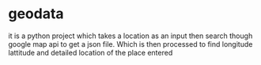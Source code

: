 # geodata
it is a python project which takes a location as an input then search though google map api to get a json file. Which is then processed to find longitude lattitude and
detailed location of the place entered
